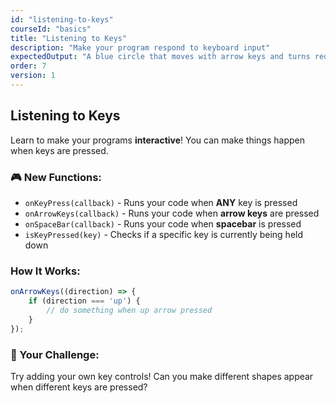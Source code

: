 ```yaml
---
id: "listening-to-keys"
courseId: "basics"
title: "Listening to Keys"
description: "Make your program respond to keyboard input"
expectedOutput: "A blue circle that moves with arrow keys and turns red with spacebar"
order: 7
version: 1
---
```


## Listening to Keys

Learn to make your programs **interactive**! You can make things happen when keys are pressed.

### 🎮 New Functions:

- `onKeyPress(callback)` - Runs your code when **ANY** key is pressed
- `onArrowKeys(callback)` - Runs your code when **arrow keys** are pressed
- `onSpaceBar(callback)` - Runs your code when **spacebar** is pressed
- `isKeyPressed(key)` - Checks if a specific key is currently being held down

### How It Works:

```javascript
onArrowKeys((direction) => {
    if (direction === 'up') {
        // do something when up arrow pressed
    }
});
```

### 🌟 Your Challenge:

Try adding your own key controls! Can you make different shapes appear when different keys are pressed?